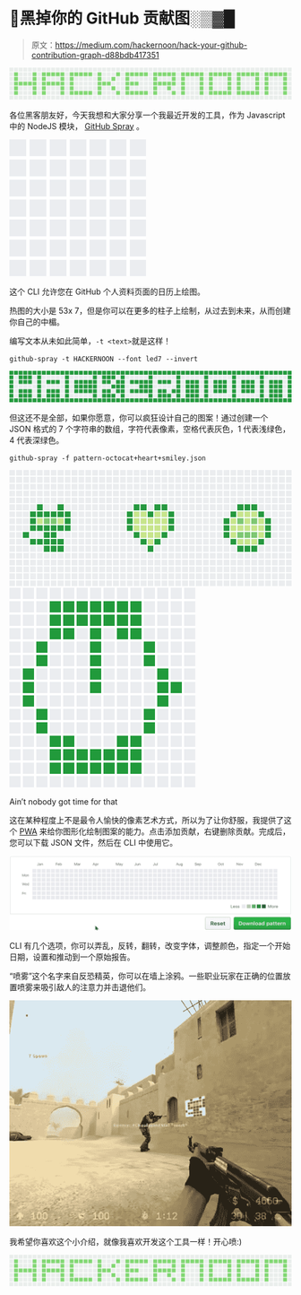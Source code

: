 # 👾黑掉你的 GitHub 贡献图░▒▓█

> 原文：<https://medium.com/hackernoon/hack-your-github-contribution-graph-d88bdb417351>

![](img/357d7e7d3016dd3dfda85fa21aa3e152.png)

各位黑客朋友好，今天我想和大家分享一个我最近开发的工具，作为 Javascript 中的 NodeJS 模块， [GitHub Spray](https://github.com/Annihil/github-spray) 。

![](img/593797f24557ba31434b8a1c3e0e7940.png)

这个 CLI 允许您在 GitHub 个人资料页面的日历上绘图。

热图的大小是 53x 7，但是你可以在更多的柱子上绘制，从过去到未来，从而创建你自己的中楣。

编写文本从未如此简单，`-t <text>`就是这样！

```
github-spray -t HACKERNOON --font led7 --invert
```

![](img/c9031d25a3c18282a91456788234b26f.png)

但这还不是全部，如果你愿意，你可以疯狂设计自己的图案！通过创建一个 JSON 格式的 7 个字符串的数组，字符代表像素，空格代表灰色，1 代表浅绿色，4 代表深绿色。

```
github-spray -f pattern-octocat+heart+smiley.json
```

![](img/6f5a8a4084a705cae4ec8aeefb57dae6.png)![](img/d234a7864253e21968bc0e895b58264a.png)

Ain’t nobody got time for that

这在某种程度上不是最令人愉快的像素艺术方式，所以为了让你舒服，我提供了这个 [PWA](https://annihil.github.io/github-spray-generator/) 来给你图形化绘制图案的能力。点击添加贡献，右键删除贡献。完成后，您可以下载 JSON 文件，然后在 CLI 中使用它。

![](img/12c21faf29a36670898182a4a37c2be5.png)

CLI 有几个选项，你可以弄乱，反转，翻转，改变字体，调整颜色，指定一个开始日期，设置和推动到一个原始报告。

“喷雾”这个名字来自反恐精英，你可以在墙上涂鸦。一些职业玩家在正确的位置放置喷雾来吸引敌人的注意力并击退他们。

![](img/4bd7dd48d172a974430bafcf769b426f.png)

我希望你喜欢这个小介绍，就像我喜欢开发这个工具一样！开心喷:)

![](img/357d7e7d3016dd3dfda85fa21aa3e152.png)